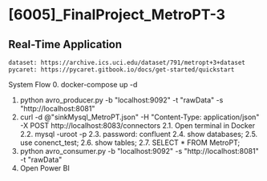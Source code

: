 # [6005]_FinalProject_MetroPT-3
## Real-Time Application
```
dataset: https://archive.ics.uci.edu/dataset/791/metropt+3+dataset
pycaret: https://pycaret.gitbook.io/docs/get-started/quickstart
```
System Flow
0. docker-compose up -d
1. python avro_producer.py -b "localhost:9092" -t "rawData" -s "http://localhost:8081"
2. curl -d @"sinkMysql_MetroPT.json" -H "Content-Type: application/json" -X POST http://localhost:8083/connectors
    2.1. Open terminal in Docker
    2.2. mysql -uroot -p
    2.3. password: confluent
    2.4. show databases;
    2.5. use conenct_test;
    2.6. show tables;
    2.7. SELECT * FROM MetroPT;
3. python avro_consumer.py -b "localhost:9092" -s "http://localhost:8081" -t "rawData"
4. Open Power BI
